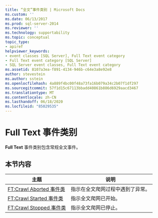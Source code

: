 ```yaml
---
title: “全文”事件类别 | Microsoft Docs
ms.custom: ''
ms.date: 06/13/2017
ms.prod: sql-server-2014
ms.reviewer: ''
ms.technology: supportability
ms.topic: conceptual
topic_type:
- apiref
helpviewer_keywords:
- event classes [SQL Server], Full Text event category
- Full Text event category [SQL Server]
- SQL Server event classes, Full Text event category
ms.assetid: 8107a3ea-f891-4134-946b-c64e3a8e92e8
author: stevestein
ms.author: sstein
ms.openlocfilehash: 4a889f4bc00f48a73fa16b079a34c2b07f1df297
ms.sourcegitcommit: 57f1d15c67113bbadd40861b886d6929aacd3467
ms.translationtype: MT
ms.contentlocale: zh-CN
ms.lasthandoff: 06/18/2020
ms.locfileid: "85029535"
---
```

# <a name="full-text-event-category"></a>Full Text 事件类别
  **Full Text** 事件类别包含常规全文事件。  
  
## <a name="in-this-section"></a>本节内容  
  
|主题|说明|  
|-----------|-----------------|  
|[FT:Crawl Aborted 事件类](ft-crawl-aborted-event-class.md)|指示在全文爬网过程中遇到了异常。|  
|[FT:Crawl Started 事件类](ft-crawl-started-event-class.md)|指示全文爬网已开始。|  
|[FT:Crawl Stopped 事件类](ft-crawl-stopped-event-class.md)|指示全文爬网已停止。|  
  
  
